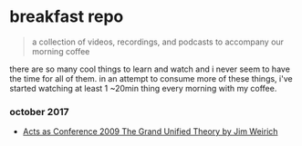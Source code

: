 # breakfast repo
> a collection of videos, recordings, and podcasts to accompany our morning coffee

there are so many cool things to learn and watch and i never seem to have the time for all of them. in an attempt to consume more of these things, i've started watching at least 1 ~20min thing every morning with my coffee.

### october 2017

- [Acts as Conference 2009 The Grand Unified Theory by Jim Weirich](https://www.youtube.com/watch?v=NLT7Qcn_PmI&__s=es7etijuictuhztgpzqo)
